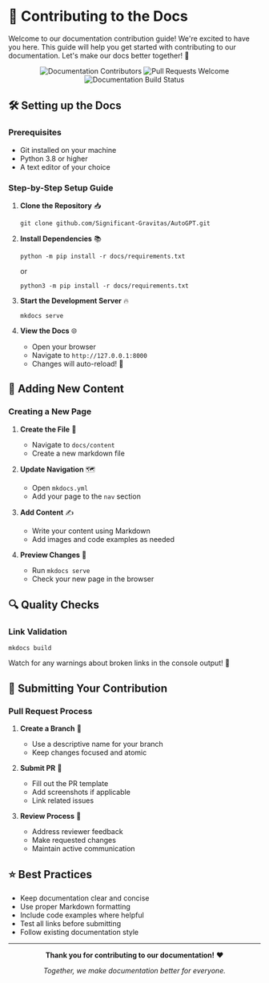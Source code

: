 # 🚀 Contributing to the Docs

Welcome to our documentation contribution guide! We're excited to have you here. This guide will help you get started with contributing to our documentation. Let's make our docs better together! 💪

<div align="center">

![Documentation Contributors](https://img.shields.io/github/contributors/Significant-Gravitas/AutoGPT?style=for-the-badge)
![Pull Requests Welcome](https://img.shields.io/badge/PRs-welcome-brightgreen.svg?style=for-the-badge)
![Documentation Build Status](https://img.shields.io/badge/docs-passing-success?style=for-the-badge)

</div>

## 🛠️ Setting up the Docs

### Prerequisites

- Git installed on your machine
- Python 3.8 or higher
- A text editor of your choice

### Step-by-Step Setup Guide

1. **Clone the Repository** 📥
   ```shell
   git clone github.com/Significant-Gravitas/AutoGPT.git
   ```

2. **Install Dependencies** 📚
   ```shell
   python -m pip install -r docs/requirements.txt
   ```
   or
   ```shell
   python3 -m pip install -r docs/requirements.txt
   ```

3. **Start the Development Server** 🔥
   ```shell
   mkdocs serve
   ```

4. **View the Docs** 🌐
   - Open your browser
   - Navigate to `http://127.0.0.1:8000`
   - Changes will auto-reload! 🔄

## 📝 Adding New Content

### Creating a New Page

1. **Create the File** 📄
   - Navigate to `docs/content`
   - Create a new markdown file

2. **Update Navigation** 🗺️
   - Open `mkdocs.yml`
   - Add your page to the `nav` section

3. **Add Content** ✍️
   - Write your content using Markdown
   - Add images and code examples as needed

4. **Preview Changes** 👀
   - Run `mkdocs serve`
   - Check your new page in the browser

## 🔍 Quality Checks

### Link Validation
```shell
mkdocs build
```
Watch for any warnings about broken links in the console output! 🚨

## 🎯 Submitting Your Contribution

### Pull Request Process

1. **Create a Branch** 🌿
   - Use a descriptive name for your branch
   - Keep changes focused and atomic

2. **Submit PR** 📮
   - Fill out the PR template
   - Add screenshots if applicable
   - Link related issues

3. **Review Process** 👥
   - Address reviewer feedback
   - Make requested changes
   - Maintain active communication

## ⭐ Best Practices

- Keep documentation clear and concise
- Use proper Markdown formatting
- Include code examples where helpful
- Test all links before submitting
- Follow existing documentation style

---

<div align="center">

**Thank you for contributing to our documentation!** ❤️

*Together, we make documentation better for everyone.*

</div>
